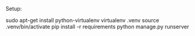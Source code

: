 Setup:

sudo apt-get install python-virtualenv
virtualenv .venv
source .venv/bin/activate
pip install -r requirements
python manage.py runserver
